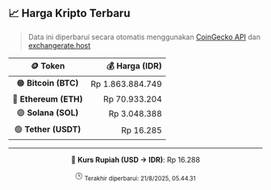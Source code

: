 

<!-- HARGA_KRIPTO -->
## 📈 Harga Kripto Terbaru

> Data ini diperbarui secara otomatis menggunakan [CoinGecko API](https://www.coingecko.com/) dan [exchangerate.host](https://exchangerate.host/)

<div align="center">

| 🪙 Token | 💰 Harga (IDR) |
|:------:|---------------:|
| 🟠 **Bitcoin (BTC)**   | Rp 1.863.884.749 |
| 🔵 **Ethereum (ETH)**  | Rp 70.933.204 |
| 🟣 **Solana (SOL)**    | Rp 3.048.388 |
| 🟢 **Tether (USDT)**   | Rp 16.285 |

---

💱 **Kurs Rupiah (USD → IDR)**: Rp 16.288

🕒 <sub>Terakhir diperbarui: 21/8/2025, 05.44.31</sub>

</div>
<!-- /HARGA_KRIPTO -->